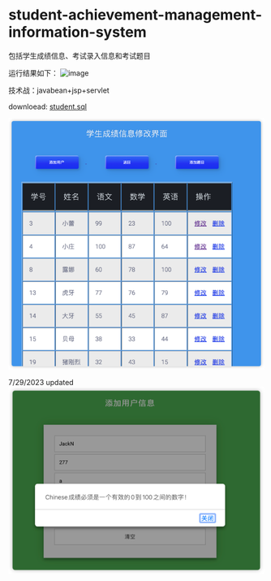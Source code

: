 # student-achievement-management-information-system
包括学生成绩信息、考试录入信息和考试题目

运行结果如下：
<img width="1096" alt="image" src="https://user-images.githubusercontent.com/86750390/235277510-d3928c58-52ad-444b-b719-5601cc177fd9.png">

技术战：javabean+jsp+servlet

downloead: [student.sql](https://github.com/Howie-6/student-achievement-management-information-system/files/11358099/student.sql.zip)

![学生成绩修改界面](img_1.png)


7/29/2023 updated
![7/29/2023 updated](img.png)
